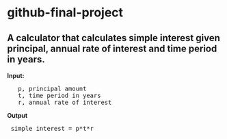 # github-final-project

## A calculator that calculates simple interest given principal, annual rate of interest and time period in years.

**Input:**
<pre>   p, principal amount
   t, time period in years
   r, annual rate of interest
</pre>
   **Output**
  <pre> simple interest = p*t*r</pre>

